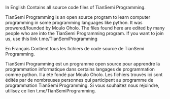 In English 
  Contains all source code files of TianSemi Programming.
  
  TianSemi Programming is an open source program to learn computer programming in some programming languages like python.
  It was prowered/founded by Moulo Oholo.
  The files found here are edited by many people who are into the TianSemi Programming program. If you want to join us, use this link t.me/TianSemiProgramming

  
En Français
  Contient tous les fichiers de code source de TianSemi Programming.
  
  TianSemi Programming est un programme open source pour apprendre la programmation informatique dans certains langages de programmation comme python.
  Il a été fondé par Moulo Oholo.
  Les fichiers trouvés ici sont édités par de nombreuses personnes qui participent au programme de programmation TianSemi Programming.
  Si vous souhaitez nous rejoindre, utilisez ce lien t.me/TianSemiProgramming.
